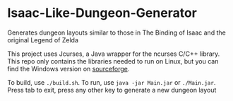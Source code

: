 # Isaac-Like-Dungeon-Generator
Generates dungeon layouts similar to those in The Binding of Isaac and the original Legend of Zelda

This project uses Jcurses, a Java wrapper for the ncurses C/C++ library. This repo only contains the libraries needed to run on Linux, but you can find the Windows version on [sourceforge](https://sourceforge.net/projects/javacurses/).

To build, use `./build.sh`.
To run, use `java -jar Main.jar` or `./Main.jar`.
Press tab to exit, press any other key to generate a new dungeon layout
